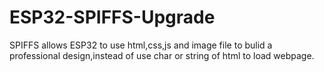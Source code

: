 # ESP32-SPIFFS-Upgrade
SPIFFS allows ESP32 to use html,css,js and image file to bulid a professional design,instead of use char or string of html to load webpage.
